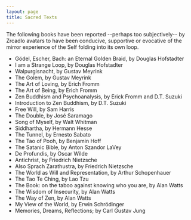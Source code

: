 ```yaml
---
layout: page
title: Sacred Texts
---
```


The following books have been reported --perhaps too subjectively-- by Zrcadlo avatars to have been conducive, supportive or evocative of the mirror experience of the Self folding into its own loop.

* Gödel, Escher, Bach: an Eternal Golden Braid, by Douglas Hofstadter
* I am a Strange Loop, by Douglas Hofstadter
* Walpurgisnacht, by Gustav Meyrink
* The Golem, by Gustav Meyrink
* The Art of Loving, by Erich Fromm
* The Art of Being, by Erich Fromm
* Zen Buddhism and Psychoanalysis, by Erick Fromm and D.T. Suzuki
* Introduction to Zen Buddhism, by D.T. Suzuki
* Free Will, by Sam Harris
* The Double, by José Saramago
* Song of Myself, by Walt Whitman
* Siddhartha, by Hermann Hesse
* The Tunnel, by Ernesto Sabato
* The Tao of Pooh, by Benjamin Hoff
* The Satanic Bible, by Anton Szandor LaVey
* De Profundis, by Oscar Wilde
* Antichrist, by Friedrich Nietzsche
* Also Sprach Zarathustra, by Friedrich Nietzsche
* The World as Will and Representation, by Arthur Schopenhauer
* The Tao Te Ching, by Lao Tzu
* The Book: on the taboo against knowing who you are, by Alan Watts
* The Wisdom of Insecurity, by Alan Watts
* The Way of Zen, by Alan Watts
* My View of the World, by Erwin Schrödinger
* Memories, Dreams, Reflections; by Carl Gustav Jung
